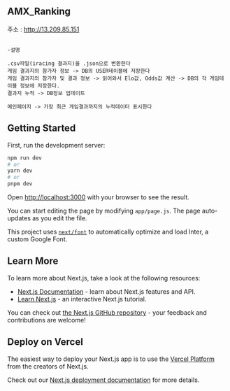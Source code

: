## AMX_Ranking

주소 : <http://13.209.85.151>

```

-설명

.csv파일(iracing 결과지)을 .json으로 변환한다
게임 결과지의 참가자 정보 -> DB의 USER테이블에 저장한다
게임 결과지의 참가자 및 결과 정보 -> 읽어와서 Elo값, Odds값 계산 -> DB의 각 게임테이블 정보에 저장한다.
결과지 누적 -> DB정보 업데이트

메인페이지 -> 가장 최근 게임결과까지의 누적데이터 표시한다

```

## Getting Started

First, run the development server:

```bash
npm run dev
# or
yarn dev
# or
pnpm dev
```

Open [http://localhost:3000](http://localhost:3000) with your browser to see the result.

You can start editing the page by modifying `app/page.js`. The page auto-updates as you edit the file.

This project uses [`next/font`](https://nextjs.org/docs/basic-features/font-optimization) to automatically optimize and load Inter, a custom Google Font.

## Learn More

To learn more about Next.js, take a look at the following resources:

- [Next.js Documentation](https://nextjs.org/docs) - learn about Next.js features and API.
- [Learn Next.js](https://nextjs.org/learn) - an interactive Next.js tutorial.

You can check out [the Next.js GitHub repository](https://github.com/vercel/next.js/) - your feedback and contributions are welcome!

## Deploy on Vercel

The easiest way to deploy your Next.js app is to use the [Vercel Platform](https://vercel.com/new?utm_medium=default-template&filter=next.js&utm_source=create-next-app&utm_campaign=create-next-app-readme) from the creators of Next.js.

Check out our [Next.js deployment documentation](https://nextjs.org/docs/deployment) for more details.
